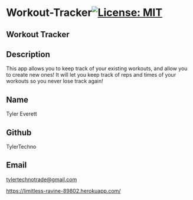 # Workout-Tracker[![License: MIT](https://img.shields.io/badge/License-MIT-yellow.svg)](https://opensource.org/licenses/MIT)
  
## Workout Tracker

## Description
This app allows you to keep track of your existing workouts, and allow you to create new ones! It will let you keep track of reps and times of your workouts so you never lose track again!

## Name
Tyler Everett

## Github
TylerTechno

## Email
tylertechnotrade@gmail.com

https://limitless-ravine-89802.herokuapp.com/
